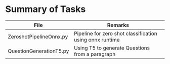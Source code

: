 Summary of Tasks 
=======================
| File                    | Remarks                      |
|---|---|
| ZeroshotPipelineOnnx.py | Pipeline for zero shot classification using onnx runtime |
| QuestionGenerationT5.py | Using T5 to generate Questions from a paragraph |